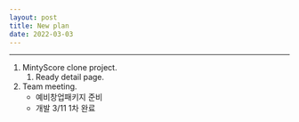 ```yaml
---
layout: post
title: New plan
date: 2022-03-03
---
```


***

1. MintyScore clone project.
    1. Ready detail page.
2. Team meeting.
    * 예비창업패키지 준비
    * 개발 3/11 1차 완료